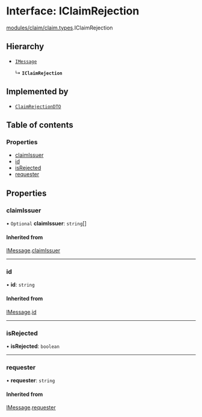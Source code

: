 # Interface: IClaimRejection

[modules/claim/claim.types](../modules/modules_claim_claim_types.md).IClaimRejection

## Hierarchy

- [`IMessage`](modules_claim_claim_types.IMessage.md)

  ↳ **`IClaimRejection`**

## Implemented by

- [`ClaimRejectionDTO`](../classes/modules_claim_claim_dto.ClaimRejectionDTO.md)

## Table of contents

### Properties

- [claimIssuer](modules_claim_claim_types.IClaimRejection.md#claimissuer)
- [id](modules_claim_claim_types.IClaimRejection.md#id)
- [isRejected](modules_claim_claim_types.IClaimRejection.md#isrejected)
- [requester](modules_claim_claim_types.IClaimRejection.md#requester)

## Properties

### claimIssuer

• `Optional` **claimIssuer**: `string`[]

#### Inherited from

[IMessage](modules_claim_claim_types.IMessage.md).[claimIssuer](modules_claim_claim_types.IMessage.md#claimissuer)

___

### id

• **id**: `string`

#### Inherited from

[IMessage](modules_claim_claim_types.IMessage.md).[id](modules_claim_claim_types.IMessage.md#id)

___

### isRejected

• **isRejected**: `boolean`

___

### requester

• **requester**: `string`

#### Inherited from

[IMessage](modules_claim_claim_types.IMessage.md).[requester](modules_claim_claim_types.IMessage.md#requester)

